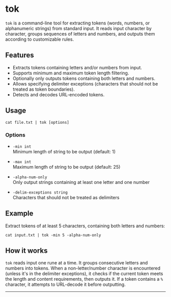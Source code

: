 # tok

`tok` is a command-line tool for extracting tokens (words, numbers, or alphanumeric strings) from standard input. It reads input character by character, groups sequences of letters and numbers, and outputs them according to customizable rules.

## Features

- Extracts tokens containing letters and/or numbers from input.
- Supports minimum and maximum token length filtering.
- Optionally only outputs tokens containing both letters and numbers.
- Allows specifying delimiter exceptions (characters that should not be treated as token boundaries).
- Detects and decodes URL-encoded tokens.

## Usage

```
cat file.txt | tok [options]
```

### Options

- `-min int`  
  Minimum length of string to be output (default: 1)

- `-max int`  
  Maximum length of string to be output (default: 25)

- `-alpha-num-only`  
  Only output strings containing at least one letter and one number

- `-delim-exceptions string`  
  Characters that should not be treated as delimiters

## Example

Extract tokens of at least 5 characters, containing both letters and numbers:

```
cat input.txt | tok -min 5 -alpha-num-only
```

## How it works

`tok` reads input one rune at a time. It groups consecutive letters and numbers into tokens. When a non-letter/number character is encountered (unless it's in the delimiter exceptions), it checks if the current token meets the length and content requirements, then outputs it. If a token contains a `%` character, it attempts to URL-decode it before outputting.

---
